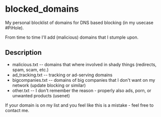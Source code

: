 # blocked_domains
My personal blocklist of domains for DNS based blocking (in my usecase #PiHole).

From time to time I'll add (malicious) domains that I stumple upon.

## Description

- malicious.txt -- domains that where involved in shady things (redirects, spam, scam, etc.)
- ad_tracking.txt -- tracking or ad-serving domains
- bigcompanies.txt -- domains of big companies that I don't want on my network (update blocking or similar)
- other.txt -- I don't remember the reason - properly also ads, porn, or unwanted products (usenet)

If your domain is on my list and you feel like this is a mistake - feel free to contact me.
